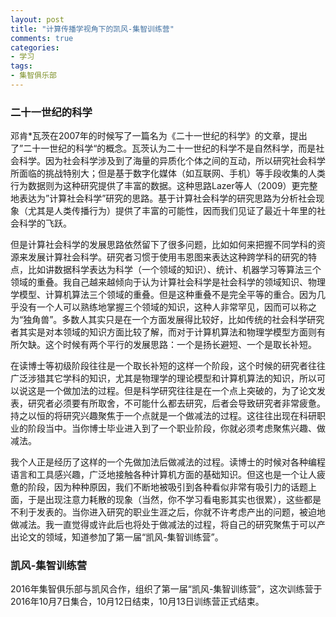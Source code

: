 ```yaml
---
layout: post
title: "计算传播学视角下的凯风-集智训练营"
comments: true
categories:
- 学习
tags:
- 集智俱乐部
---
```


### 二十一世纪的科学
邓肯*瓦茨在2007年的时候写了一篇名为《二十一世纪的科学》的文章，提出了”二十一世纪的科学“的概念。瓦茨认为二十一世纪的科学不是自然科学，而是社会科学。因为社会科学涉及到了海量的异质化个体之间的互动，所以研究社会科学所面临的挑战特别大；但是基于数字化媒体（如互联网、手机）等手段收集的人类行为数据则为这种研究提供了丰富的数据。这种思路Lazer等人（2009）更完整地表达为”计算社会科学”研究的思路。基于计算社会科学的研究思路为分析社会现象（尤其是人类传播行为）提供了丰富的可能性，因而我们见证了最近十年里的社会科学的飞跃。

但是计算社会科学的发展思路依然留下了很多问题，比如如何来把握不同学科的资源来发展计算社会科学。研究者习惯于使用韦恩图来表达这种跨学科的研究的特点，比如讲数据科学表达为科学（一个领域的知识）、统计、机器学习等算法三个领域的重叠。我自己越来越倾向于认为计算社会科学是社会科学的领域知识、物理学模型、计算机算法三个领域的重叠。但是这种重叠不是完全平等的重合。因为几乎没有一个人可以熟练地掌握三个领域的知识，这种人非常罕见，因而可以称之为“独角兽”。多数人其实只是在一个方面发展得比较好，比如传统的社会科学研究者其实是对本领域的知识方面比较了解，而对于计算机算法和物理学模型方面则有所欠缺。这个时候有两个平行的发展思路：一个是扬长避短、一个是取长补短。

在读博士等初级阶段往往是一个取长补短的这样一个阶段，这个时候的研究者往往广泛涉猎其它学科的知识，尤其是物理学的理论模型和计算机算法的知识，所以可以说这是一个做加法的过程。但是科学研究往往是在一个点上突破的，为了论文发表，研究者必须要有所取舍，不可能什么都去研究，后者会导致研究者非常疲惫。持之以恒的将研究兴趣聚焦于一个点就是一个做减法的过程。这往往出现在科研职业的阶段当中。当你博士毕业进入到了一个职业阶段，你就必须考虑聚焦兴趣、做减法。

我个人正是经历了这样的一个先做加法后做减法的过程。读博士的时候对各种编程语言和工具感兴趣，广泛地接触各种计算机方面的基础知识。但这也是一个让人疲惫的阶段，因为种种原因，我们不断地被吸引到各种看似非常有吸引力的话题上面，于是出现注意力耗散的现象（当然，你不学习看电影其实也很累），这些都是不利于发表的。当你进入研究的职业生涯之后，你就不许考虑产出的问题，被迫地做减法。我一直觉得或许此后也将处于做减法的过程，将自己的研究聚焦于可以产出论文的领域，知道参加了第一届“凯风-集智训练营”。

### 凯风-集智训练营

2016年集智俱乐部与凯风合作，组织了第一届“凯风-集智训练营”，这次训练营于2016年10月7日集合，10月12日结束，10月13日训练营正式结束。
